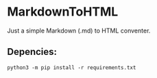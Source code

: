 # MarkdownToHTML


Just a simple Markdown (.md) to HTML conventer.


## Depencies: 

`python3 -m pip install -r requirements.txt`
